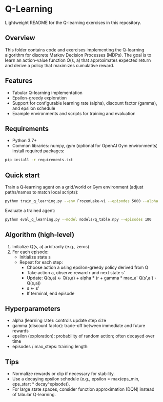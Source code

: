 # Q-Learning

Lightweight README for the Q-learning exercises in this repository.

## Overview
This folder contains code and exercises implementing the Q-learning algorithm for discrete Markov Decision Processes (MDPs). The goal is to learn an action-value function Q(s, a) that approximates expected return and derive a policy that maximizes cumulative reward.

## Features
- Tabular Q-learning implementation
- Epsilon-greedy exploration
- Support for configurable learning rate (alpha), discount factor (gamma), and epsilon schedule
- Example environments and scripts for training and evaluation

## Requirements
- Python 3.7+
- Common libraries: numpy, gym (optional for OpenAI Gym environments)
Install required packages:
```bash
pip install -r requirements.txt
```

## Quick start
Train a Q-learning agent on a grid/world or Gym environment (adjust paths/names to match local scripts):
```bash
python train_q_learning.py --env FrozenLake-v1 --episodes 5000 --alpha 0.1 --gamma 0.99 --epsilon 0.1
```
Evaluate a trained agent:
```bash
python eval_q_learning.py --model models/q_table.npy --episodes 100
```

## Algorithm (high-level)
1. Initialize Q(s, a) arbitrarily (e.g., zeros)
2. For each episode:
    - Initialize state s
    - Repeat for each step:
      - Choose action a using epsilon-greedy policy derived from Q
      - Take action a, observe reward r and next state s'
      - Update:
         Q(s,a) <- Q(s,a) + alpha * (r + gamma * max_a' Q(s',a') - Q(s,a))
      - s <- s'
      - If terminal, end episode

## Hyperparameters
- alpha (learning rate): controls update step size
- gamma (discount factor): trade-off between immediate and future rewards
- epsilon (exploration): probability of random action; often decayed over time
- episodes / max_steps: training length

## Tips
- Normalize rewards or clip if necessary for stability.
- Use a decaying epsilon schedule (e.g., epsilon = max(eps_min, eps_start * decay^episode)).
- For large state spaces, consider function approximation (DQN) instead of tabular Q-learning.
